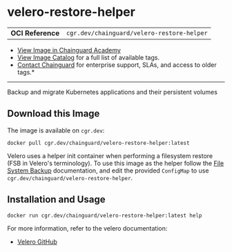 <!--monopod:start-->
# velero-restore-helper
| | |
| - | - |
| **OCI Reference** | `cgr.dev/chainguard/velero-restore-helper` |


* [View Image in Chainguard Academy](https://edu.chainguard.dev/chainguard/chainguard-images/reference/velero-restore-helper/overview/)
* [View Image Catalog](https://console.enforce.dev/images/catalog) for a full list of available tags.
* [Contact Chainguard](https://www.chainguard.dev/chainguard-images) for enterprise support, SLAs, and access to older tags.*

---
<!--monopod:end-->

<!--overview:start-->
Backup and migrate Kubernetes applications and their persistent volumes
<!--overview:end-->

<!--getting:start-->
## Download this Image
The image is available on `cgr.dev`:

```
docker pull cgr.dev/chainguard/velero-restore-helper:latest
```
<!--getting:end-->

<!--body:start-->
Velero uses a helper init container when performing a filesystem restore (FSB in Velero's terminology). To use this image as the helper follow the [File System Backup](https://velero.io/docs/main/file-system-backup/#customize-restore-helper-container) documentation, and edit the provided `ConfigMap` to use `cgr.dev/chainguard/velero-restore-helper`.

## Installation and Usage

```bash
docker run cgr.dev/chainguard/velero-restore-helper:latest help
```

For more information, refer to the velero documentation:
- [Velero GitHub](https://github.com/vmware-tanzu/velero)
<!--body:end-->
